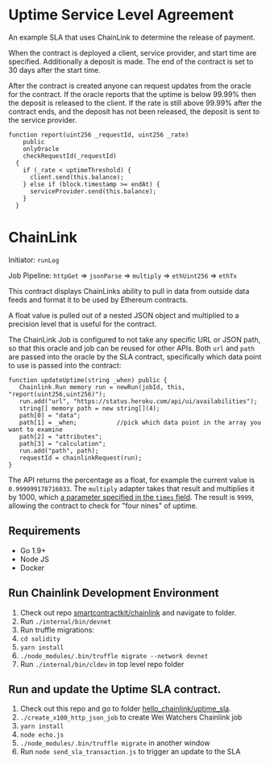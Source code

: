 # Uptime Service Level Agreement

An example SLA that uses ChainLink to determine the release of payment.

When the contract is deployed a client, service provider, and start time are specified. Additionally a deposit is made. The end of the contract is set to 30 days after the start time.

After the contract is created anyone can request updates from the oracle for the contract. If the oracle reports that the uptime is below 99.99% then the deposit is released to the client. If the rate is still above 99.99% after the contract ends, and the deposit has not been released, the deposit is sent to the service provider.

```solidity
function report(uint256 _requestId, uint256 _rate)
    public
    onlyOracle
    checkRequestId(_requestId)
  {
    if (_rate < uptimeThreshold) {
      client.send(this.balance);
    } else if (block.timestamp >= endAt) {
      serviceProvider.send(this.balance);
    }
  }
```

# ChainLink

Initiator: `runLog`

Job Pipeline: `httpGet` => `jsonParse` => `multiply` => `ethUint256` => `ethTx`

This contract displays ChainLinks ability to pull in data from outside data feeds and format it to be used by Ethereum contracts.

A float value is pulled out of a nested JSON object and multiplied to a precision level that is useful for the contract.

The ChainLink Job is configured to not take any specific URL or JSON path, so that this oracle and job can be reused for other APIs. Both `url` and `path` are passed into the oracle by the SLA contract, specifically which data point to use is passed into the contract:
```solidity
function updateUptime(string _when) public {
   Chainlink.Run memory run = newRun(jobId, this, "report(uint256,uint256)");
   run.add("url", "https://status.heroku.com/api/ui/availabilities");
   string[] memory path = new string[](4);
   path[0] = "data";
   path[1] = _when;           //pick which data point in the array you want to examine
   path[2] = "attributes";
   path[3] = "calculation";
   run.add("path", path);
   requestId = chainlinkRequest(run);
}
```

The API returns the percentage as a float, for example the current value is `0.999999178716033`. The `multiply` adapter takes that result and multiplies it by 1000, which [a parameter specified in the `times` field](https://github.com/smartcontractkit/hello_chainlink/blob/4b42f127ddeca6541ac2aba1803f458d0a3bf460/uptime_sla/http_json_x10000_job.json). The result is `9999`, allowing the contract to check for "four nines" of uptime.


## Requirements

- Go 1.9+
- Node JS
- Docker

## Run Chainlink Development Environment

1. Check out repo [smartcontractkit/chainlink](https://github.com/smartcontractkit/chainlink) and navigate to folder.
2. Run `./internal/bin/devnet`
3. Run truffle migrations:
  1. `cd solidity`
  2. `yarn install`
  3. `./node_modules/.bin/truffle migrate --network devnet`
4. Run `./internal/bin/cldev` in top level repo folder

## Run and update the Uptime SLA contract.

1. Check out this repo and go to folder [hello_chainlink/uptime_sla](https://github.com/smartcontractkit/hello_chainlink/tree/master/uptime_sla).
2. `./create_x100_http_json_job` to create Wei Watchers Chainlink job
3. `yarn install`
4. `node echo.js`
5. `./node_modules/.bin/truffle migrate` in another window
6. Run `node send_sla_transaction.js` to trigger an update to the SLA

